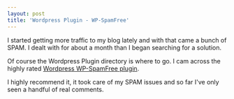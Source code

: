 ```yaml
---
layout: post
title: 'Wordpress Plugin - WP-SpamFree'
---
```

I started getting more traffic to my blog lately and with that came a bunch of SPAM. I dealt with for about a month than I began searching for a solution.<p></p>
Of course the Wordpress Plugin directory is where to go. I cam across the highly rated <a href="http://www.hybrid6.com/webgeek/plugins/wp-spamfree">Wordpress WP-SpamFree plugin</a>.<p></p>
I highly recommend it, it took care of my SPAM issues and so far I've only seen a handful of real comments.